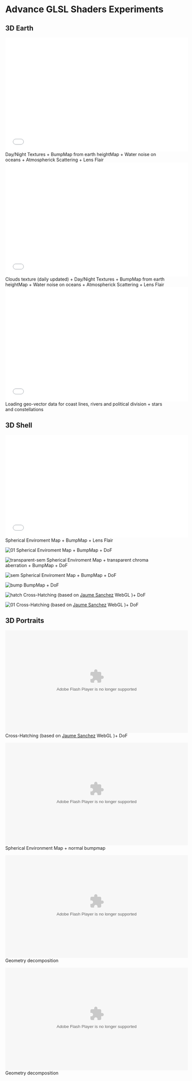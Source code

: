 # Advance GLSL Shaders Experiments

## 3D Earth 
<iframe src="//player.vimeo.com/video/100716291?title=0&amp;byline=0&amp;portrait=0" width="575" height="359" frameborder="0" webkitallowfullscreen mozallowfullscreen allowfullscreen></iframe>
Day/Night Textures + BumpMap from earth heightMap + Water noise on oceans + Atmospherick Scattering + Lens Flair

<iframe src="//player.vimeo.com/video/103127753?title=0&amp;byline=0&amp;portrait=0" width="575" height="359" frameborder="0" webkitallowfullscreen mozallowfullscreen allowfullscreen></iframe>
Clouds texture (daily updated) + Day/Night Textures + BumpMap from earth heightMap + Water noise on oceans + Atmospherick Scattering + Lens Flair

<iframe src="//player.vimeo.com/video/103127534?title=0&amp;byline=0&amp;portrait=0" width="575" height="359" frameborder="0" webkitallowfullscreen mozallowfullscreen allowfullscreen></iframe>
Loading geo-vector data for coast lines, rivers and political division + stars and constellations 

## 3D Shell

<iframe src="//player.vimeo.com/video/100408438?title=0&amp;byline=0&amp;portrait=0" width="575" height="323" frameborder="0" webkitallowfullscreen mozallowfullscreen allowfullscreen></iframe>
Spherical Enviroment Map + BumpMap + Lens Flair

![01](https://farm4.staticflickr.com/3860/14426830499_26eefe7d1d_z_d.jpg)
Spherical Enviroment Map + BumpMap + DoF

![transparent-sem](https://farm3.staticflickr.com/2901/14612668322_db6d42b128_z_d.jpg)
Spherical Enviroment Map + transparent chroma aberration + BumpMap + DoF

![sem](https://farm3.staticflickr.com/2939/14426551388_99cb3f7634_z_d.jpg)
Spherical Enviroment Map + BumpMap + DoF

![bump](https://farm6.staticflickr.com/5037/14426753837_8f7e1d6269_z_d.jpg)
BumpMap + DoF

![hatch](https://farm4.staticflickr.com/3869/14590130266_e26426bd37_z_d.jpg)
Cross-Hatching (based on [Jaume Sanchez](http://www.clicktorelease.com/code/cross-hatching/) WebGL )+ DoF

![01](https://farm4.staticflickr.com/3880/14610128501_805c273941_z_d.jpg)
Cross-Hatching (based on [Jaume Sanchez](http://www.clicktorelease.com/code/cross-hatching/) WebGL )+ DoF

## 3D Portraits 

<object type="application/x-shockwave-flash" width="575" height="323" data="https://www.flickr.com/apps/video/stewart.swf" classid="clsid:D27CDB6E-AE6D-11cf-96B8-444553540000"><param name="flashvars" value="intl_lang=en-US&photo_secret=fb186ee7a2&photo_id=14380375137"></param><param name="movie" value="https://www.flickr.com/apps/video/stewart.swf"></param><param name="bgcolor" value="#000000"></param><param name="allowFullScreen" value="true"></param><embed type="application/x-shockwave-flash" src="https://www.flickr.com/apps/video/stewart.swf" bgcolor="#000000" allowfullscreen="true" flashvars="intl_lang=en-US&photo_secret=fb186ee7a2&photo_id=14380375137" width="575" height="323"></embed></object>
Cross-Hatching (based on [Jaume Sanchez](http://www.clicktorelease.com/code/cross-hatching/) WebGL )+ DoF

<object type="application/x-shockwave-flash" width="575" height="323" data="https://www.flickr.com/apps/video/stewart.swf" classid="clsid:D27CDB6E-AE6D-11cf-96B8-444553540000"><param name="flashvars" value="intl_lang=en-US&photo_secret=c218ba9d62&photo_id=14334268609&hd_default=false"></param><param name="movie" value="https://www.flickr.com/apps/video/stewart.swf"></param><param name="bgcolor" value="#000000"></param><param name="allowFullScreen" value="true"></param><embed type="application/x-shockwave-flash" src="https://www.flickr.com/apps/video/stewart.swf" bgcolor="#000000" allowfullscreen="true" flashvars="intl_lang=en-US&photo_secret=c218ba9d62&photo_id=14334268609&hd_default=false" width="575" height="323"></embed></object>
Spherical Environment Map + normal bumpmap

<object type="application/x-shockwave-flash" width="575" height="323" data="https://www.flickr.com/apps/video/stewart.swf" classid="clsid:D27CDB6E-AE6D-11cf-96B8-444553540000"><param name="flashvars" value="intl_lang=en-US&photo_secret=e9f2028067&photo_id=13890983740&hd_default=false"></param><param name="movie" value="https://www.flickr.com/apps/video/stewart.swf"></param><param name="bgcolor" value="#000000"></param><param name="allowFullScreen" value="true"></param><embed type="application/x-shockwave-flash" src="https://www.flickr.com/apps/video/stewart.swf" bgcolor="#000000" allowfullscreen="true" flashvars="intl_lang=en-US&photo_secret=e9f2028067&photo_id=13890983740&hd_default=false" width="575" height="323"></embed></object>
Geometry decomposition

<object type="application/x-shockwave-flash" width="575" height="323" data="https://www.flickr.com/apps/video/stewart.swf" classid="clsid:D27CDB6E-AE6D-11cf-96B8-444553540000"><param name="flashvars" value="intl_lang=en-US&photo_secret=66b4f68491&photo_id=14067829956"></param><param name="movie" value="https://www.flickr.com/apps/video/stewart.swf"></param><param name="bgcolor" value="#000000"></param><param name="allowFullScreen" value="true"></param><embed type="application/x-shockwave-flash" src="https://www.flickr.com/apps/video/stewart.swf" bgcolor="#000000" allowfullscreen="true" flashvars="intl_lang=en-US&photo_secret=66b4f68491&photo_id=14067829956" width="575" height="323"></embed></object>
Geometry decomposition
